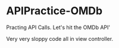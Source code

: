 # APIPractice-OMDb

Practing API Calls. Let's hit the OMDb API'

Very very sloppy code all in view controller.